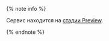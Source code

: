 {% note info %}

Сервис находится на [стадии Preview](../../overview/concepts/launch-stages.md).

{% endnote %}
